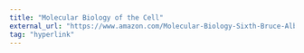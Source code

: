 ```yaml
---
title: "Molecular Biology of the Cell"
external_url: "https://www.amazon.com/Molecular-Biology-Sixth-Bruce-Alberts-dp-0815344325/dp/0815344325/"
tag: "hyperlink"
---
```

